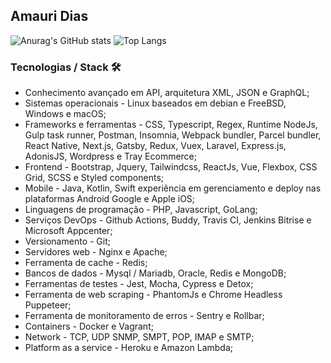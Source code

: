 ## Amauri Dias
![Anurag's GitHub stats](https://github-readme-stats.vercel.app/api?username=fxamauri&count_private=true&hide_title=true&line_height=29&theme=dark)
![Top Langs](https://github-readme-stats.vercel.app/api/top-langs/?username=fxamauri&langs_count=8&layout=compact&theme=dark)

### Tecnologias / Stack  🛠️
- Conhecimento avançado em API, arquitetura XML, JSON e GraphQL;
- Sistemas operacionais - Linux baseados em debian e FreeBSD, Windows e macOS;
- Frameworks e ferramentas - CSS, Typescript, Regex, Runtime NodeJs, Gulp task runner, Postman, Insomnia, Webpack bundler, Parcel bundler, React Native, Next.js, Gatsby, Redux, Vuex, Laravel, Express.js, AdonisJS, Wordpress e Tray Ecommerce;
- Frontend - Bootstrap, Jquery, Tailwindcss, ReactJs, Vue, Flexbox, CSS Grid, SCSS e Styled components;
- Mobile - Java, Kotlin, Swift experiência em gerenciamento e deploy nas plataformas Android Google e Apple iOS;
- Linguagens de programação - PHP, Javascript, GoLang;
- Serviços DevOps - Github Actions, Buddy, Travis CI, Jenkins Bitrise e Microsoft Appcenter;
- Versionamento - Git;
- Servidores web - Nginx e Apache;
- Ferramenta de cache - Redis;
- Bancos de dados - Mysql / Mariadb, Oracle, Redis e MongoDB;
- Ferramentas de testes - Jest, Mocha, Cypress e Detox;
- Ferramenta de web scraping - PhantomJs e Chrome Headless Puppeteer;
- Ferramenta de monitoramento de erros - Sentry e Rollbar;
- Containers - Docker e Vagrant;
- Network - TCP, UDP SNMP, SMPT, POP, IMAP e SMTP;
- Platform as a service - Heroku e Amazon Lambda;

